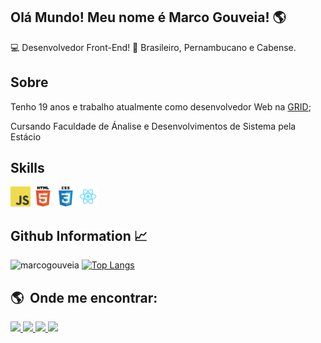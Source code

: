 ## Olá Mundo! Meu nome é Marco Gouveia! :earth_americas:



:computer: Desenvolvedor Front-End!
:house_with_garden: Brasileiro, Pernambucano e Cabense.

## Sobre

<p>
  Tenho 19 anos e trabalho atualmente como desenvolvedor Web na <a style="color=#24BAAF" href="https://gridestrategia.com.br">GRID</a>;
<p/>
<p>
  Cursando Faculdade de Ánalise e Desenvolvimentos de Sistema pela Estácio
<p/>
 

## Skills

<code><img height="32" src="https://raw.githubusercontent.com/github/explore/80688e429a7d4ef2fca1e82350fe8e3517d3494d/topics/javascript/javascript.png" alt="Javascript"/></code>
<code><img height="32" src="https://raw.githubusercontent.com/github/explore/80688e429a7d4ef2fca1e82350fe8e3517d3494d/topics/html/html.png" alt="HTML5"/></code>
<code><img height="32" src="https://raw.githubusercontent.com/github/explore/80688e429a7d4ef2fca1e82350fe8e3517d3494d/topics/css/css.png" alt="CSS"/></code>
<code><img height="32" src="https://raw.githubusercontent.com/github/explore/80688e429a7d4ef2fca1e82350fe8e3517d3494d/topics/react/react.png" alt="React"/></code>


## Github Information :chart_with_upwards_trend: 
 
![marcogouveia](https://github-readme-stats.vercel.app/api?username=marcogouveia&theme=dark)         [![Top Langs](https://github-readme-stats.vercel.app/api/top-langs/?username=marcogouveia&langs_count=4&theme=dark)](https://github.com/anuraghazra/github-readme-stats)

## :earth_americas: &nbsp;Onde me encontrar:

<p>
  <a href="mailto:marcogouveia2001@outlook.com">
    <img src="https://img.shields.io/badge/Email-D14836?&style=for-the-badge&logo=gmail&logoColor=white&color=red" />
  <a/>
  <a href="https://www.linkedin.com/in/marco-gouveia-8a4bb9197/">
    <img src="https://img.shields.io/badge/LinkedIn-0077B5?style=for-the-badge&logo=linkedin&logoColor=white" />
  <a/>
  <a href="https://www.instagram.com/marcorsd/">
    <img src="https://img.shields.io/badge/Instagram-E4405F?style=for-the-badge&logo=instagram&logoColor=white" />
  <a/>
    <a href="https://twitter.com/Marcorsd/">
    <img src="https://img.shields.io/badge/Twitter-1DA1F2?style=for-the-badge&logo=twitter&logoColor=white" />
  <a/>
   
   
<p/>
